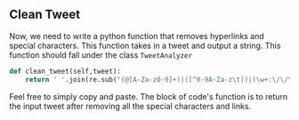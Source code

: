 <!--title="Clean Tweet"-->

## Clean Tweet

Now, we need to write a python function that removes hyperlinks and special characters. This function takes in a tweet and output a string. This function should fall under the class `TweetAnalyzer`

```python
def clean_tweet(self,tweet):
    return ' '.join(re.sub("(@[A-Za-z0-9]+)|([^0-9A-Za-z\t])|(\w+:\/\/\S+)", " ", tweet).split())
```

Feel free to simply copy and paste. The block of code's function is to return the input tweet after removing all the special characters and links.